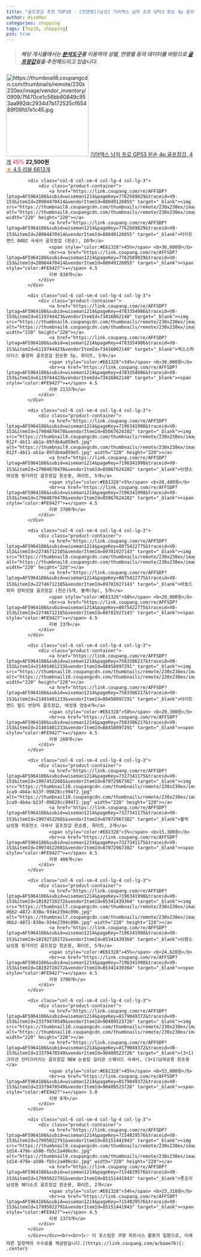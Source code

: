 ```yaml
---
title: "골프장갑 추천 TOP10 - [전연령][남성] 기어엑스 남자 프로 GP53 왼손 4p 골프장갑, 4개"
author: WiseMan
categories: shopping
tags: [Top10, shopping]
pin: true
---
```


> ##### 해당 게시물에서는 [**분석도구**](https://itemscout.io/)를 이용하여 **성별**, **연령별** 등의 데이터를 바탕으로 [**골프장갑**](https://link.coupang.com/a/baae76)들을 추천해드리고 있습니다.
<div class="container"><div class="row">
            <div class="col-6 col-sm-4 col-lg-4 col-lg-3">
                <div class="product-container">
                    <a href="https://link.coupang.com/re/AFFSDP?lptag=AF5964186&subid=wiseman1214&pageKey=7658568513&traceid=V0-153&itemId=20397007837&vendorItemId=84095229909" target="_blank"><img src="https://thumbnail8.coupangcdn.com/thumbnails/remote/230x230ex/image/vendor_inventory/0909/7f470ce1c56bb80849c953aa992dc2934d7b172525cf65489f08fd7e1c45.jpg" alt="https://thumbnail8.coupangcdn.com/thumbnails/remote/230x230ex/image/vendor_inventory/0909/7f470ce1c56bb80849c953aa992dc2934d7b172525cf65489f08fd7e1c45.jpg" width="220" height="220"></a>
                    <a href="https://link.coupang.com/re/AFFSDP?lptag=AF5964186&subid=wiseman1214&pageKey=7658568513&traceid=V0-153&itemId=20397007837&vendorItemId=84095229909" target="_blank">기어엑스 남자 프로 GP53 왼손 4p 골프장갑, 4개</a>
                    <span style="color:#E61328">45%</span> <b>22,500원</b>
                    <br><a href="https://link.coupang.com/re/AFFSDP?lptag=AF5964186&subid=wiseman1214&pageKey=7658568513&traceid=V0-153&itemId=20397007837&vendorItemId=84095229909" target="_blank"><span style="color:#FE9427">★</span> 4.5
                    리뷰 6613개</a>
                </div>
            </div>
            
            <div class="col-6 col-sm-4 col-lg-4 col-lg-3">
                <div class="product-container">
                    <a href="https://link.coupang.com/re/AFFSDP?lptag=AF5964186&subid=wiseman1214&pageKey=7762569829&traceid=V0-153&itemId=20984470414&vendorItemId=88049126055" target="_blank"><img src="https://thumbnail8.coupangcdn.com/thumbnails/remote/230x230ex/image/vendor_inventory/f1da/929478d4ec2caff22e2d2b51e10ec089b4aa4e8b24fef502c81e6c9f52ff.png" alt="https://thumbnail8.coupangcdn.com/thumbnails/remote/230x230ex/image/vendor_inventory/f1da/929478d4ec2caff22e2d2b51e10ec089b4aa4e8b24fef502c81e6c9f52ff.png" width="220" height="220"></a>
                    <a href="https://link.coupang.com/re/AFFSDP?lptag=AF5964186&subid=wiseman1214&pageKey=7762569829&traceid=V0-153&itemId=20984470414&vendorItemId=88049126055" target="_blank">타이트엔드 0402 극세사 골프장갑 (왼손), 10개</a>
                    <span style="color:#E61328">45%</span> <b>36,600원</b>
                    <br><a href="https://link.coupang.com/re/AFFSDP?lptag=AF5964186&subid=wiseman1214&pageKey=7762569829&traceid=V0-153&itemId=20984470414&vendorItemId=88049126055" target="_blank"><span style="color:#FE9427">★</span> 4.5
                    리뷰 838개</a>
                </div>
            </div>
            
            <div class="col-6 col-sm-4 col-lg-4 col-lg-3">
                <div class="product-container">
                    <a href="https://link.coupang.com/re/AFFSDP?lptag=AF5964186&subid=wiseman1214&pageKey=4783354986&traceid=V0-153&itemId=6119744423&vendorItemId=73416062148" target="_blank"><img src="https://thumbnail6.coupangcdn.com/thumbnails/remote/230x230ex/image/rs_quotation_api/zmdkzujl/fcb0efc1b8f44e7bbaf46609bc59b425.jpg" alt="https://thumbnail6.coupangcdn.com/thumbnails/remote/230x230ex/image/rs_quotation_api/zmdkzujl/fcb0efc1b8f44e7bbaf46609bc59b425.jpg" width="220" height="220"></a>
                    <a href="https://link.coupang.com/re/AFFSDP?lptag=AF5964186&subid=wiseman1214&pageKey=4783354986&traceid=V0-153&itemId=6119744423&vendorItemId=73416062148" target="_blank">엑스스파이더스 올양피 골프장갑 왼손용 5p, 화이트, 5개</a>
                    <span style="color:#E61328">34%</span> <b>30,000원</b>
                    <br><a href="https://link.coupang.com/re/AFFSDP?lptag=AF5964186&subid=wiseman1214&pageKey=4783354986&traceid=V0-153&itemId=6119744423&vendorItemId=73416062148" target="_blank"><span style="color:#FE9427">★</span> 4.5
                    리뷰 2133개</a>
                </div>
            </div>
            
            <div class="col-6 col-sm-4 col-lg-4 col-lg-3">
                <div class="product-container">
                    <a href="https://link.coupang.com/re/AFFSDP?lptag=AF5964186&subid=wiseman1214&pageKey=7196341998&traceid=V0-153&itemId=17904870470&vendorItemId=85067624282" target="_blank"><img src="https://thumbnail9.coupangcdn.com/thumbnails/remote/230x230ex/image/retail/images/2023/02/14/11/4/473b176a-012f-4b11-ab1a-89fdb4a859e5.jpg" alt="https://thumbnail9.coupangcdn.com/thumbnails/remote/230x230ex/image/retail/images/2023/02/14/11/4/473b176a-012f-4b11-ab1a-89fdb4a859e5.jpg" width="220" height="220"></a>
                    <a href="https://link.coupang.com/re/AFFSDP?lptag=AF5964186&subid=wiseman1214&pageKey=7196341998&traceid=V0-153&itemId=17904870470&vendorItemId=85067624282" target="_blank">브렌스 여성용 핑거라인 골프장갑 왼손용, 화이트, 5개</a>
                    <span style="color:#E61328">5%</span> <b>20,400원</b>
                    <br><a href="https://link.coupang.com/re/AFFSDP?lptag=AF5964186&subid=wiseman1214&pageKey=7196341998&traceid=V0-153&itemId=17904870470&vendorItemId=85067624282" target="_blank"><span style="color:#FE9427">★</span> 4.5
                    리뷰 3700개</a>
                </div>
            </div>
            
            <div class="col-6 col-sm-4 col-lg-4 col-lg-3">
                <div class="product-container">
                    <a href="https://link.coupang.com/re/AFFSDP?lptag=AF5964186&subid=wiseman1214&pageKey=8075422775&traceid=V0-153&itemId=22746712185&vendorItemId=89781927143" target="_blank"><img src="https://thumbnail8.coupangcdn.com/thumbnails/remote/230x230ex/image/vendor_inventory/0750/2d05690b4aeb746bc4113d846b4754e94f38bce85fd2dfbb165d346ddeac.jpg" alt="https://thumbnail8.coupangcdn.com/thumbnails/remote/230x230ex/image/vendor_inventory/0750/2d05690b4aeb746bc4113d846b4754e94f38bce85fd2dfbb165d346ddeac.jpg" width="220" height="220"></a>
                    <a href="https://link.coupang.com/re/AFFSDP?lptag=AF5964186&subid=wiseman1214&pageKey=8075422775&traceid=V0-153&itemId=22746712185&vendorItemId=89781927143" target="_blank">아놀드파마 양피덧뎀 골프장갑 (왼손)5개, 블랙(5p), 5개</a>
                    <span style="color:#E61328">58%</span> <b>20,000원</b>
                    <br><a href="https://link.coupang.com/re/AFFSDP?lptag=AF5964186&subid=wiseman1214&pageKey=8075422775&traceid=V0-153&itemId=22746712185&vendorItemId=89781927143" target="_blank"><span style="color:#FE9427">★</span> 4.5
                    리뷰 23개</a>
                </div>
            </div>
            
            <div class="col-6 col-sm-4 col-lg-4 col-lg-3">
                <div class="product-container">
                    <a href="https://link.coupang.com/re/AFFSDP?lptag=AF5964186&subid=wiseman1214&pageKey=7583386217&traceid=V0-153&itemId=21401481233&vendorItemId=88458097291" target="_blank"><img src="https://thumbnail10.coupangcdn.com/thumbnails/remote/230x230ex/image/vendor_inventory/bfb3/e1d7ebb6ac99b7e7ce36b3eaf46d895d050ad8860d4ab221450b44d73db3.png" alt="https://thumbnail10.coupangcdn.com/thumbnails/remote/230x230ex/image/vendor_inventory/bfb3/e1d7ebb6ac99b7e7ce36b3eaf46d895d050ad8860d4ab221450b44d73db3.png" width="220" height="220"></a>
                    <a href="https://link.coupang.com/re/AFFSDP?lptag=AF5964186&subid=wiseman1214&pageKey=7583386217&traceid=V0-153&itemId=21401481233&vendorItemId=88458097291" target="_blank">타이트엔드 필드 반양피 골프장갑, 여성용 양손4개</a>
                    <span style="color:#E61328">58%</span> <b>29,300원</b>
                    <br><a href="https://link.coupang.com/re/AFFSDP?lptag=AF5964186&subid=wiseman1214&pageKey=7583386217&traceid=V0-153&itemId=21401481233&vendorItemId=88458097291" target="_blank"><span style="color:#FE9427">★</span> 4.5
                    리뷰 260개</a>
                </div>
            </div>
            
            <div class="col-6 col-sm-4 col-lg-4 col-lg-3">
                <div class="product-container">
                    <a href="https://link.coupang.com/re/AFFSDP?lptag=AF5964186&subid=wiseman1214&pageKey=7327341175&traceid=V0-153&itemId=19974522601&vendorItemId=87072967382" target="_blank"><img src="https://thumbnail10.coupangcdn.com/thumbnails/remote/230x230ex/image/retail/images/2023/09/04/10/2/f1c7a15c-1ca9-4b4a-b23f-09828cc994f2.jpg" alt="https://thumbnail10.coupangcdn.com/thumbnails/remote/230x230ex/image/retail/images/2023/09/04/10/2/f1c7a15c-1ca9-4b4a-b23f-09828cc994f2.jpg" width="220" height="220"></a>
                    <a href="https://link.coupang.com/re/AFFSDP?lptag=AF5964186&subid=wiseman1214&pageKey=7327341175&traceid=V0-153&itemId=19974522601&vendorItemId=87072967382" target="_blank">볼빅 남성용 퍼포먼스 극세사 골프장갑 왼손용, 화이트, 2개</a>
                    <span style="color:#E61328">3%</span> <b>15,300원</b>
                    <br><a href="https://link.coupang.com/re/AFFSDP?lptag=AF5964186&subid=wiseman1214&pageKey=7327341175&traceid=V0-153&itemId=19974522601&vendorItemId=87072967382" target="_blank"><span style="color:#FE9427">★</span> 4.5
                    리뷰 406개</a>
                </div>
            </div>
            
            <div class="col-6 col-sm-4 col-lg-4 col-lg-3">
                <div class="product-container">
                    <a href="https://link.coupang.com/re/AFFSDP?lptag=AF5964186&subid=wiseman1214&pageKey=7196341998&traceid=V0-153&itemId=18192720272&vendorItemId=85341439364" target="_blank"><img src="https://thumbnail7.coupangcdn.com/thumbnails/remote/230x230ex/image/retail/images/2023/03/15/15/4/7598a1eb-d6b2-4872-830a-934e2394c09b.jpg" alt="https://thumbnail7.coupangcdn.com/thumbnails/remote/230x230ex/image/retail/images/2023/03/15/15/4/7598a1eb-d6b2-4872-830a-934e2394c09b.jpg" width="220" height="220"></a>
                    <a href="https://link.coupang.com/re/AFFSDP?lptag=AF5964186&subid=wiseman1214&pageKey=7196341998&traceid=V0-153&itemId=18192720272&vendorItemId=85341439364" target="_blank">브렌스 남성용 핑거라인 골프장갑 왼손용, 화이트, 5개</a>
                    <span style="color:#E61328">45%</span> <b>24,620원</b>
                    <br><a href="https://link.coupang.com/re/AFFSDP?lptag=AF5964186&subid=wiseman1214&pageKey=7196341998&traceid=V0-153&itemId=18192720272&vendorItemId=85341439364" target="_blank"><span style="color:#FE9427">★</span> 4.5
                    리뷰 3700개</a>
                </div>
            </div>
            
            <div class="col-6 col-sm-4 col-lg-4 col-lg-3">
                <div class="product-container">
                    <a href="https://link.coupang.com/re/AFFSDP?lptag=AF5964186&subid=wiseman1214&pageKey=8179049372&traceid=V0-153&itemId=23379470549&vendorItemId=90409523726" target="_blank"><img src="https://thumbnail10.coupangcdn.com/thumbnails/remote/230x230ex/image/vendor_inventory/6ba9/f0df2f4ef43a122c1348140446eac13441d3552dd32f0808b615133456b8.jpg" alt="https://thumbnail10.coupangcdn.com/thumbnails/remote/230x230ex/image/vendor_inventory/6ba9/f0df2f4ef43a122c1348140446eac13441d3552dd32f0808b615133456b8.jpg" width="220" height="220"></a>
                    <a href="https://link.coupang.com/re/AFFSDP?lptag=AF5964186&subid=wiseman1214&pageKey=8179049372&traceid=V0-153&itemId=23379470549&vendorItemId=90409523726" target="_blank">(3+1)크리션 안미끄러지는 골프장갑 NEW 논슬립 실리콘 스웨이드 극세사, (3+1)남여공용 왼손용</a>
                    <span style="color:#E61328">45%</span> <b>53,000원</b>
                    <br><a href="https://link.coupang.com/re/AFFSDP?lptag=AF5964186&subid=wiseman1214&pageKey=8179049372&traceid=V0-153&itemId=23379470549&vendorItemId=90409523726" target="_blank"><span style="color:#FE9427">★</span> 5.0
                    리뷰 8개</a>
                </div>
            </div>
            
            <div class="col-6 col-sm-4 col-lg-4 col-lg-3">
                <div class="product-container">
                    <a href="https://link.coupang.com/re/AFFSDP?lptag=AF5964186&subid=wiseman1214&pageKey=7154829576&traceid=V0-153&itemId=17995022791&vendorItemId=85151441943" target="_blank"><img src="https://thumbnail9.coupangcdn.com/thumbnails/remote/230x230ex/image/retail/images/2023/02/22/20/6/d8311cbf-1d14-479e-a508-fb5c2a406c6c.jpg" alt="https://thumbnail9.coupangcdn.com/thumbnails/remote/230x230ex/image/retail/images/2023/02/22/20/6/d8311cbf-1d14-479e-a508-fb5c2a406c6c.jpg" width="220" height="220"></a>
                    <a href="https://link.coupang.com/re/AFFSDP?lptag=AF5964186&subid=wiseman1214&pageKey=7154829576&traceid=V0-153&itemId=17995022791&vendorItemId=85151441943" target="_blank">풋조이 남성용 웨더소프 골프장갑 왼손용, 화이트, 2개</a>
                    <span style="color:#E61328">34%</span> <b>23,310원</b>
                    <br><a href="https://link.coupang.com/re/AFFSDP?lptag=AF5964186&subid=wiseman1214&pageKey=7154829576&traceid=V0-153&itemId=17995022791&vendorItemId=85151441943" target="_blank"><span style="color:#FE9427">★</span> 4.5
                    리뷰 1373개</a>
                </div>
            </div>
            </div></div><br><br>[👉 이 포스팅은 쿠팡 파트너스 활동의 일환으로, 이에 따른 일정액의 수수료를 제공받습니다.](https://link.coupang.com/a/baae76){: .center}